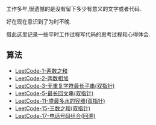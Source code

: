 工作多年,很遗憾的是没有留下多少有意义的文字或者代码.

好在现在意识到了为时不晚.

借此这里记录一些平时工作过程写代码的思考过程和心得体会.

## 算法
- [LeetCode-1-两数之和](coding/src/main/java/com/roadmap/algorithm/TwoSum1.java)
- [LeetCode-2-两数相加](coding/src/main/java/com/roadmap/algorithm/AddTwoNumbers2.java)
- [LeetCode-3-无重复字符最长子串(双指针)](coding/src/main/java/com/roadmap/algorithm/LengthOfLongestSubstring3.java)
- [LeetCode-5-最长回文串(双指针)](coding/src/main/java/com/roadmap/algorithm/LongestPalindrome5.java)
- [LeetCode-11-盛最多水的容器(双指针)](coding/src/main/java/com/roadmap/algorithm/MaxArea11.java)
- [LeetCode-15-三数之和(双指针)](coding/src/main/java/com/roadmap/algorithm/ThreeSum15.java)
- [LeetCode-17-电话号码组合(回溯)](coding/src/main/java/com/roadmap/algorithm/LetterCombinations17.java)
